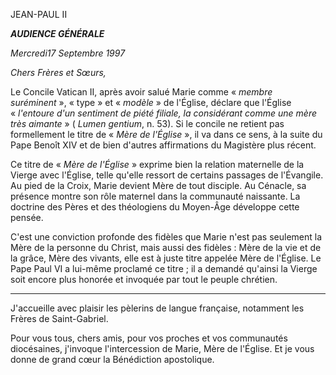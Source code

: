 JEAN-PAUL II

***AUDIENCE GÉNÉRALE***

*Mercredi17 Septembre 1997*

*Chers Frères et Sœurs,*

Le Concile Vatican II, après avoir salué Marie comme « *membre suréminent* », « type » et « *modèle* » de l'Église, déclare que l'Église « *l'entoure d'un sentiment de piété filiale, la considérant comme une mère très aimante* » ( *Lumen gentium*, n. 53). Si le concile ne retient pas formellement le titre de « *Mère de l'Église* », il va dans ce sens, à la suite du Pape Benoît XIV et de bien d'autres affirmations du Magistère plus récent.

Ce titre de « *Mère de l'Église* » exprime bien la relation maternelle de la Vierge avec l'Église, telle qu'elle ressort de certains passages de l'Évangile. Au pied de la Croix, Marie devient Mère de tout disciple. Au Cénacle, sa présence montre son rôle maternel dans la communauté naissante. La doctrine des Pères et des théologiens du Moyen-Âge développe cette pensée.

C'est une conviction profonde des fidèles que Marie n'est pas seulement la Mère de la personne du Christ, mais aussi des fidèles : Mère de la vie et de la grâce, Mère des vivants, elle est à juste titre appelée Mère de l'Église. Le Pape Paul VI a lui-même proclamé ce titre ; il a demandé qu'ainsi la Vierge soit encore plus honorée et invoquée par tout le peuple chrétien.

*****

J'accueille avec plaisir les pèlerins de langue française, notamment les Frères de Saint-Gabriel.

Pour vous tous, chers amis, pour vos proches et vos communautés diocésaines, j'invoque l'intercession de Marie, Mère de l'Église. Et je vous donne de grand cœur la Bénédiction apostolique.